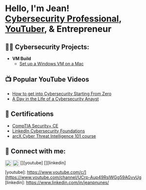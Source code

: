 <h1>Hello, I'm Jean! <br/><a href="https://www.linkedin.com/in/jeanpnunes/">Cybersecurity Professional</a>, <a href="https://www.youtube.com/channel/UCrp-Aup49RslWGg59AGvvUg">YouTuber</a>, & <a>Entrepreneur</a></h1>

<h2>👨‍💻 Cybersecurity Projects:</h2>

- <b>VM Build</b>
  - [Set up a Windows VM on a Mac](https://medium.com/@jean.pnunes/unlock-windows-11-on-mac-your-ultimate-free-guide-to-setting-up-a-virtual-machine-with-vmware-31d4e906fb74)

<h2>📺 Popular YouTube Videos</h2>

- [How to get into Cybersecurity Starting From Zero](https://www.youtube.com/watch?v=a83ASGn_V_s)
- [A Day in the Life of a Cybersecurity Anayst](https://www.youtube.com/watch?v=uHy3oM7NnoU)

<h2>📄 Certifications</h2>

- [CompTIA Security+ CE](https://www.certmetrics.com/comptia/public/verification.aspx?code=QEJ9RTL0J756FHGQ)
- [LinkedIn Cybersecurity Foundations](https://www.linkedin.com/learning/certificates/390e38861b0b2c622957c6bdc31c781a6b098b870004fab4335db572ed23c42a)
- [arcX Cyber Threat Intelligence 101 course](https://arcx.io/verify-certificate?id=82883d04e2c2b12a0b08a695a50f618f5536499a&k=5837d8ec89df45c4b5e961cf05f8d228)

<h2> 🤳 Connect with me:</h2>

[<img align="left" alt="JeanNunes | YouTube" width="22px" src="https://cdn.jsdelivr.net/npm/simple-icons@v3/icons/youtube.svg" />][youtube]
[<img align="left" alt="JeanNunes | LinkedIn" width="22px" src="https://cdn.jsdelivr.net/npm/simple-icons@v3/icons/linkedin.svg" />][linkedin]

[youtube]: https://www.youtube.com/c/](https://www.youtube.com/channel/UCrp-Aup49RslWGg59AGvvUg
[linkedin]: https://www.linkedin.com/in/jeanpnunes/

<!--
**joshmadakor1/joshmadakor1** is a ✨ _special_ ✨ repository because its `README.md` (this file) appears on your GitHub profile.

Here are some ideas to get you started:

- 🔭 I’m currently working on ...
- 🌱 I’m currently learning ...
- 👯 I’m looking to collaborate on ...
- 🤔 I’m looking for help with ...
- 💬 Ask me about ...
- 📫 How to reach me: ...
- 😄 Pronouns: ...
- ⚡ Fun fact: ...
-->
